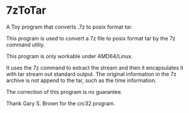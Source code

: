 # 7zToTar
A Toy program that converts .7z to posix format tar.

This program is used to convert a 7z file to posix format tar by the 7z command utiliy.

This program is only workable under AMD64/Linux.

It uses the 7z command to extract the stream and then it encapsulates it with tar stream out standard output. The original information in the 7z archive is not append to the tar, such as the time information.

The correction of this program is no guarantee.

Thank Gary S. Brown for the crc32 program.
